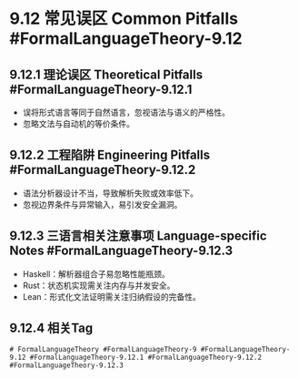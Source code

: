 # 9.12 常见误区 Common Pitfalls #FormalLanguageTheory-9.12

## 9.12.1 理论误区 Theoretical Pitfalls #FormalLanguageTheory-9.12.1

- 误将形式语言等同于自然语言，忽视语法与语义的严格性。
- 忽略文法与自动机的等价条件。

## 9.12.2 工程陷阱 Engineering Pitfalls #FormalLanguageTheory-9.12.2

- 语法分析器设计不当，导致解析失败或效率低下。
- 忽视边界条件与异常输入，易引发安全漏洞。

## 9.12.3 三语言相关注意事项 Language-specific Notes #FormalLanguageTheory-9.12.3

- Haskell：解析器组合子易忽略性能瓶颈。
- Rust：状态机实现需关注内存与并发安全。
- Lean：形式化文法证明需关注归纳假设的完备性。

## 9.12.4 相关Tag

`# FormalLanguageTheory #FormalLanguageTheory-9 #FormalLanguageTheory-9.12 #FormalLanguageTheory-9.12.1 #FormalLanguageTheory-9.12.2 #FormalLanguageTheory-9.12.3`
